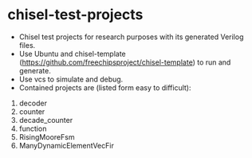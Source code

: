 # chisel-test-projects
- Chisel test projects for research purposes with its generated Verilog files.  
- Use Ubuntu and chisel-template (https://github.com/freechipsproject/chisel-template) to run and generate.
- Use vcs to simulate and debug.
- Contained projects are (listed form easy to difficult):
1. decoder
2. counter
3. decade_counter
4. function
5. RisingMooreFsm
6. ManyDynamicElementVecFir
